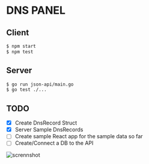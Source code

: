 # DNS PANEL

## Client

```bash
$ npm start
$ npm test
```

## Server

```bash
$ go run json-api/main.go
$ go test ./...
```

## TODO

- [x] Create DnsRecord Struct
- [x] Server Sample DnsRecords
- [ ] Create sample React app for the sample data so far
- [ ] Create/Connect a DB to the API

![scrennshot](http://i.imgur.com/X65oHg3l.png)
